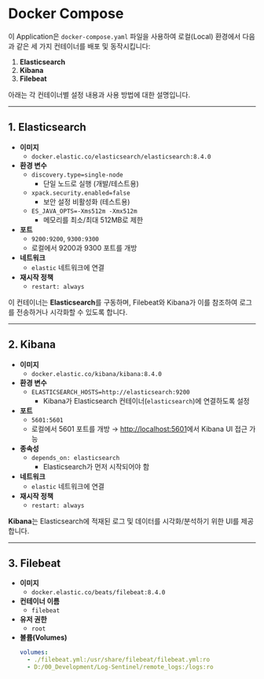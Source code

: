 # Docker Compose

이 Application은 `docker-compose.yaml` 파일을 사용하여 로컬(Local) 환경에서 다음과 같은 세 가지 컨테이너를 배포 및 동작시킵니다:

1. **Elasticsearch**
2. **Kibana**
3. **Filebeat**

아래는 각 컨테이너별 설정 내용과 사용 방법에 대한 설명입니다.

---

## 1. Elasticsearch

- **이미지**
    - `docker.elastic.co/elasticsearch/elasticsearch:8.4.0`
- **환경 변수**
    - `discovery.type=single-node`
        - 단일 노드로 실행 (개발/테스트용)
    - `xpack.security.enabled=false`
        - 보안 설정 비활성화 (테스트용)
    - `ES_JAVA_OPTS=-Xms512m -Xmx512m`
        - 메모리를 최소/최대 512MB로 제한
- **포트**
    - `9200:9200`, `9300:9300`
    - 로컬에서 9200과 9300 포트를 개방
- **네트워크**
    - `elastic` 네트워크에 연결
- **재시작 정책**
    - `restart: always`

이 컨테이너는 **Elasticsearch**를 구동하며, Filebeat와 Kibana가 이를 참조하여 로그를 전송하거나 시각화할 수 있도록 합니다.

---

## 2. Kibana

- **이미지**
    - `docker.elastic.co/kibana/kibana:8.4.0`
- **환경 변수**
    - `ELASTICSEARCH_HOSTS=http://elasticsearch:9200`
        - Kibana가 Elasticsearch 컨테이너(`elasticsearch`)에 연결하도록 설정
- **포트**
    - `5601:5601`
    - 로컬에서 5601 포트를 개방 → [http://localhost:5601](http://localhost:5601)에서 Kibana UI 접근 가능
- **종속성**
    - `depends_on: elasticsearch`
        - Elasticsearch가 먼저 시작되어야 함
- **네트워크**
    - `elastic` 네트워크에 연결
- **재시작 정책**
    - `restart: always`

**Kibana**는 Elasticsearch에 적재된 로그 및 데이터를 시각화/분석하기 위한 UI를 제공합니다.

---

## 3. Filebeat

- **이미지**
    - `docker.elastic.co/beats/filebeat:8.4.0`
- **컨테이너 이름**
    - `filebeat`
- **유저 권한**
    - `root`
- **볼륨(Volumes)**
  ```yaml
  volumes:
    - ./filebeat.yml:/usr/share/filebeat/filebeat.yml:ro
    - D:/00_Development/Log-Sentinel/remote_logs:/logs:ro
  ```
  
